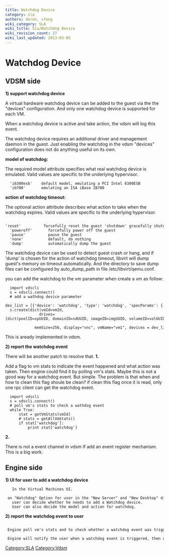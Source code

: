 ```yaml
---
title: Watchdog Device
category: sla
authors: doron, sfeng
wiki_category: SLA
wiki_title: Sla/Watchdog Device
wiki_revision_count: 27
wiki_last_updated: 2013-03-05
---
```


# Watchdog Device

## **VDSM side**

**1) support watchdog device**

A virtual hardware watchdog device can be added to the guest via the the "devices" configuration. And only one watchdog device is supported for each VM.

When a watchdog device is active and take action, the vdsm will log this event.

The watchdog device requires an additional driver and management daemon in the guest. Just enabling the watchdog in the vdsm "devices" configuration does not do anything useful on its own.

**model of watchdog:**

The required model attribute specifies what real watchdog device is emulated. Valid values are specific to the underlying hypervisor.

      'i6300esb'    default model, emulating a PCI Intel 6300ESB
      'ib700'       emulating an ISA iBase IB700

**action of watchdog timeout:**

The optional action attribute describes what action to take when the watchdog expires. Valid values are specific to the underlying hypervisor.

      'reset'          forcefully reset the guest 'shutdown' gracefully shutdown the guest (not recommended)
      'poweroff'       forcefully power off the guest
      'pause'          pause the guest
      'none'           default, do nothing
      'dump'           automatically dump the guest

The watchdog device can be used to detect guest crash or hang, and if 'dump' is chosen for the action of watchdog timeout, libvirt will dump guest's memory on timeout automatically. And the directory to save dump files can be configured by auto_dump_path in file /etc/libvirt/qemu.conf.

you can add the watchdog to the vm parameter when create a vm as follow:

      import vdscli
      s = vdscli.connect()
      # add a wathdog device parameter
      dev_list = [{'device': 'watchdog', 'type': 'watchdog', 'specParams': {'model': 'i6300esb', 'action': "none"}}
      s.create(dict(vmId=vmId,
                   drives=[dict(poolID=spUUID, domainID=sdUUID, imageID=imgUUID, volumeID=volUUID)],
                   memSize=256, display="vnc", vmName="vm1", devices = dev_list,)

This is aready implemented in vdsm.

**2) report the watchdog event**

There will be another patch to resolve that. **1.**

Add a flag to vm stats to indicate the event happened and what action was taken. Then engine could find it by polling vm's stats. Maybe this is not a good way for a watchdog event. But simple. The problem is that when and how to clean this flag shoule be clean? if clean this flag once it is read, only one rpc client can get the watchdog event.

      import vdscli
      s = vdscli.connect()
      # poll vm's stats to check a wathdog event 
      while True:
          stat = getVmStats(vmId)
          # stats = getAllVmStats()
          if stat['watchdog']:
              print stat['watchdog']

**2.**

There is not a event channel in vdsm If add an event register mechanism. This is a big work.

## **Engine side**

**1) UI for user to add a watchdog device**

       In the Virtual Machines UI.
       an "Watchdog" Option for user in the "New Server" and "New Desktop" dialogue. Both "model" and "action" Options are needed for watchdog device.
       user can decide whether he needs to add a Watchdog device.
       User can also decide the model and action for watchdog.

**2) report the watchdog event to user**

       Engine poll vm's stats and to check whether a watchdog event was triggered. 
       Engine will notify the user when a watchdog event is triggered, then user can take some actions, restart the vm or dump the vm to look into the reason of this event.      

<Category:SLA> <Category:Vdsm>
